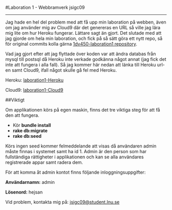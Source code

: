 #Laboration 1 - Webbramverk
jsigc09

----

Jag hade en hel del problem med att få upp min laboration på webben, även om jag använder mig av Cloud9 där det genereras en URL så ville jag lära mig lite om hur Heroku fungerar. Lättare sagt än gjort.
Det slutade med att jag gjorde om hela min laboration, och fick på så sätt göra ett nytt repo, så för original commits kolla gärna [1dv450-laboration1 repository](https://github.com/JuliaSivartsson/1dv450laboration1-cloud9).

Vad jag gjort efter att jag flyttade över koden var att ändra databas från mysql till postsql då Heroku inte verkade godkänna något annat (jag fick det inte att fungera i alla fall).
Så jag kommer här nedan att länka till Heroku url-en samt Cloud9, ifall något skulle gå fel med Heroku.

Heroku: [laboration1-Heroku](https://arcane-harbor-88997.herokuapp.com/)

Cloud9: [laboration1-Cloud9](https://testforheroku-juliasivartsson.c9users.io/)

##Viktigt

Om applikationen körs på egen maskin, finns det tre viktiga steg för att få den att fungera.
* Kör **bundle install**
* **rake db:migrate**
* **rake db:seed**

Körs ingen seed kommer felmeddelande att visas då användaren admin måste finnas i systemet samt ha id 1.
Admin är den person som har fullständiga rättigheter i applikationen och kan se alla användares registrerade appar samt radera dem.

För att komma åt admin kontot finns följande inloggningsuppgifter:

**Användarnamn:** admin

**Lösenord:** hejsan

Vid problem, kontakta mig på: jsigc09@student.lnu.se
